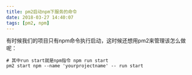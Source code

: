 ```yaml
---
title: pm2启动npm下服务的命令
date: 2018-03-27 14:40:07
tags: [pm2, npm]
---
```

有时候我们的项目只有npm命令执行启动，这时候还想用pm2来管理该怎么做呢：
<!-- more -->

```
# 其中run start就是npm指令 npm run start
pm2 start npm --name 'yourprojectname' -- run start
```